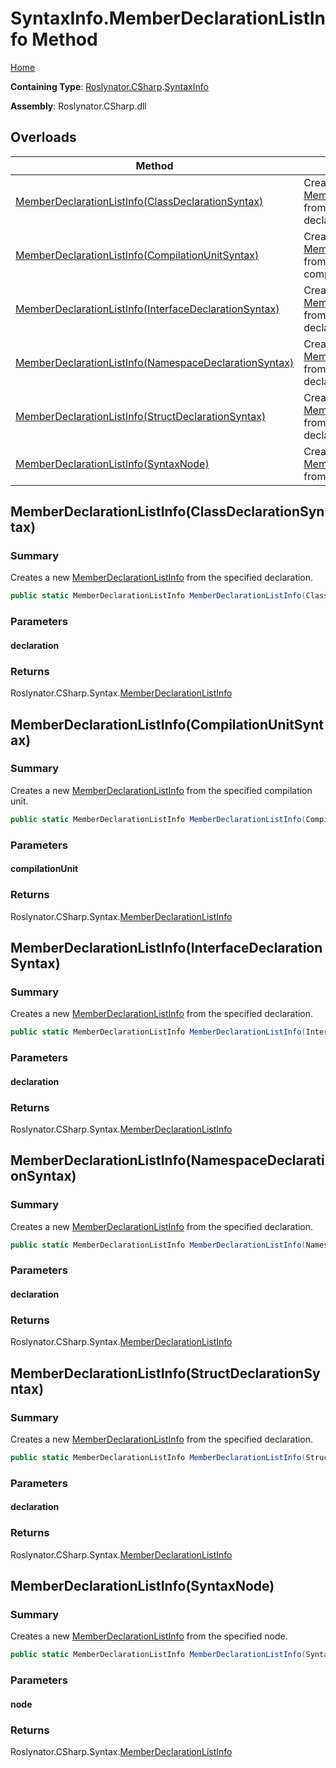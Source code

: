 # SyntaxInfo\.MemberDeclarationListInfo Method <a name="_Top"></a>

[Home](../../../../README.md)

**Containing Type**: [Roslynator.CSharp](../../README.md#_Top)\.[SyntaxInfo](../README.md#_Top)

**Assembly**: Roslynator\.CSharp\.dll

## Overloads

| Method | Summary |
| ------ | ------- |
| [MemberDeclarationListInfo(ClassDeclarationSyntax)](#Roslynator_CSharp_SyntaxInfo_MemberDeclarationListInfo_Microsoft_CodeAnalysis_CSharp_Syntax_ClassDeclarationSyntax_) | Creates a new [MemberDeclarationListInfo](../../Syntax/MemberDeclarationListInfo/README.md#_Top) from the specified declaration\. |
| [MemberDeclarationListInfo(CompilationUnitSyntax)](#Roslynator_CSharp_SyntaxInfo_MemberDeclarationListInfo_Microsoft_CodeAnalysis_CSharp_Syntax_CompilationUnitSyntax_) | Creates a new [MemberDeclarationListInfo](../../Syntax/MemberDeclarationListInfo/README.md#_Top) from the specified compilation unit\. |
| [MemberDeclarationListInfo(InterfaceDeclarationSyntax)](#Roslynator_CSharp_SyntaxInfo_MemberDeclarationListInfo_Microsoft_CodeAnalysis_CSharp_Syntax_InterfaceDeclarationSyntax_) | Creates a new [MemberDeclarationListInfo](../../Syntax/MemberDeclarationListInfo/README.md#_Top) from the specified declaration\. |
| [MemberDeclarationListInfo(NamespaceDeclarationSyntax)](#Roslynator_CSharp_SyntaxInfo_MemberDeclarationListInfo_Microsoft_CodeAnalysis_CSharp_Syntax_NamespaceDeclarationSyntax_) | Creates a new [MemberDeclarationListInfo](../../Syntax/MemberDeclarationListInfo/README.md#_Top) from the specified declaration\. |
| [MemberDeclarationListInfo(StructDeclarationSyntax)](#Roslynator_CSharp_SyntaxInfo_MemberDeclarationListInfo_Microsoft_CodeAnalysis_CSharp_Syntax_StructDeclarationSyntax_) | Creates a new [MemberDeclarationListInfo](../../Syntax/MemberDeclarationListInfo/README.md#_Top) from the specified declaration\. |
| [MemberDeclarationListInfo(SyntaxNode)](#Roslynator_CSharp_SyntaxInfo_MemberDeclarationListInfo_Microsoft_CodeAnalysis_SyntaxNode_) | Creates a new [MemberDeclarationListInfo](../../Syntax/MemberDeclarationListInfo/README.md#_Top) from the specified node\. |

## MemberDeclarationListInfo\(ClassDeclarationSyntax\) <a name="Roslynator_CSharp_SyntaxInfo_MemberDeclarationListInfo_Microsoft_CodeAnalysis_CSharp_Syntax_ClassDeclarationSyntax_"></a>

### Summary

Creates a new [MemberDeclarationListInfo](../../Syntax/MemberDeclarationListInfo/README.md#_Top) from the specified declaration\.

```csharp
public static MemberDeclarationListInfo MemberDeclarationListInfo(ClassDeclarationSyntax declaration)
```

### Parameters

#### declaration

### Returns

Roslynator\.CSharp\.Syntax\.[MemberDeclarationListInfo](../../Syntax/MemberDeclarationListInfo/README.md#_Top)

## MemberDeclarationListInfo\(CompilationUnitSyntax\) <a name="Roslynator_CSharp_SyntaxInfo_MemberDeclarationListInfo_Microsoft_CodeAnalysis_CSharp_Syntax_CompilationUnitSyntax_"></a>

### Summary

Creates a new [MemberDeclarationListInfo](../../Syntax/MemberDeclarationListInfo/README.md#_Top) from the specified compilation unit\.

```csharp
public static MemberDeclarationListInfo MemberDeclarationListInfo(CompilationUnitSyntax compilationUnit)
```

### Parameters

#### compilationUnit

### Returns

Roslynator\.CSharp\.Syntax\.[MemberDeclarationListInfo](../../Syntax/MemberDeclarationListInfo/README.md#_Top)

## MemberDeclarationListInfo\(InterfaceDeclarationSyntax\) <a name="Roslynator_CSharp_SyntaxInfo_MemberDeclarationListInfo_Microsoft_CodeAnalysis_CSharp_Syntax_InterfaceDeclarationSyntax_"></a>

### Summary

Creates a new [MemberDeclarationListInfo](../../Syntax/MemberDeclarationListInfo/README.md#_Top) from the specified declaration\.

```csharp
public static MemberDeclarationListInfo MemberDeclarationListInfo(InterfaceDeclarationSyntax declaration)
```

### Parameters

#### declaration

### Returns

Roslynator\.CSharp\.Syntax\.[MemberDeclarationListInfo](../../Syntax/MemberDeclarationListInfo/README.md#_Top)

## MemberDeclarationListInfo\(NamespaceDeclarationSyntax\) <a name="Roslynator_CSharp_SyntaxInfo_MemberDeclarationListInfo_Microsoft_CodeAnalysis_CSharp_Syntax_NamespaceDeclarationSyntax_"></a>

### Summary

Creates a new [MemberDeclarationListInfo](../../Syntax/MemberDeclarationListInfo/README.md#_Top) from the specified declaration\.

```csharp
public static MemberDeclarationListInfo MemberDeclarationListInfo(NamespaceDeclarationSyntax declaration)
```

### Parameters

#### declaration

### Returns

Roslynator\.CSharp\.Syntax\.[MemberDeclarationListInfo](../../Syntax/MemberDeclarationListInfo/README.md#_Top)

## MemberDeclarationListInfo\(StructDeclarationSyntax\) <a name="Roslynator_CSharp_SyntaxInfo_MemberDeclarationListInfo_Microsoft_CodeAnalysis_CSharp_Syntax_StructDeclarationSyntax_"></a>

### Summary

Creates a new [MemberDeclarationListInfo](../../Syntax/MemberDeclarationListInfo/README.md#_Top) from the specified declaration\.

```csharp
public static MemberDeclarationListInfo MemberDeclarationListInfo(StructDeclarationSyntax declaration)
```

### Parameters

#### declaration

### Returns

Roslynator\.CSharp\.Syntax\.[MemberDeclarationListInfo](../../Syntax/MemberDeclarationListInfo/README.md#_Top)

## MemberDeclarationListInfo\(SyntaxNode\) <a name="Roslynator_CSharp_SyntaxInfo_MemberDeclarationListInfo_Microsoft_CodeAnalysis_SyntaxNode_"></a>

### Summary

Creates a new [MemberDeclarationListInfo](../../Syntax/MemberDeclarationListInfo/README.md#_Top) from the specified node\.

```csharp
public static MemberDeclarationListInfo MemberDeclarationListInfo(SyntaxNode node)
```

### Parameters

#### node

### Returns

Roslynator\.CSharp\.Syntax\.[MemberDeclarationListInfo](../../Syntax/MemberDeclarationListInfo/README.md#_Top)

